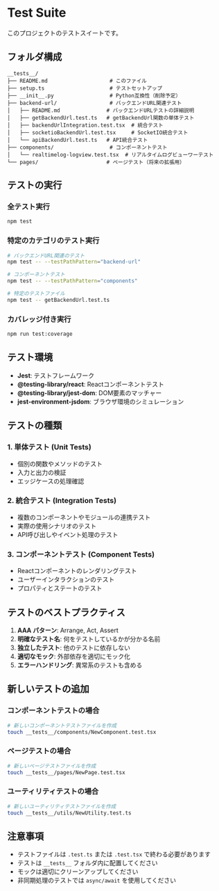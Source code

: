 # Test Suite

このプロジェクトのテストスイートです。

## フォルダ構成

```
__tests__/
├── README.md                    # このファイル
├── setup.ts                     # テストセットアップ
├── __init__.py                  # Python互換性（削除予定）
├── backend-url/                 # バックエンドURL関連テスト
│   ├── README.md               # バックエンドURLテストの詳細説明
│   ├── getBackendUrl.test.ts   # getBackendUrl関数の単体テスト
│   ├── backendUrlIntegration.test.tsx  # 統合テスト
│   ├── socketioBackendUrl.test.tsx     # SocketIO統合テスト
│   └── apiBackendUrl.test.ts   # API統合テスト
├── components/                  # コンポーネントテスト
│   └── realtimelog-logview.test.tsx  # リアルタイムログビューワーテスト
└── pages/                      # ページテスト（将来の拡張用）
```

## テストの実行

### 全テスト実行
```bash
npm test
```

### 特定のカテゴリのテスト実行
```bash
# バックエンドURL関連のテスト
npm test -- --testPathPattern="backend-url"

# コンポーネントテスト
npm test -- --testPathPattern="components"

# 特定のテストファイル
npm test -- getBackendUrl.test.ts
```

### カバレッジ付き実行
```bash
npm run test:coverage
```

## テスト環境

- **Jest**: テストフレームワーク
- **@testing-library/react**: Reactコンポーネントテスト
- **@testing-library/jest-dom**: DOM要素のマッチャー
- **jest-environment-jsdom**: ブラウザ環境のシミュレーション

## テストの種類

### 1. 単体テスト (Unit Tests)
- 個別の関数やメソッドのテスト
- 入力と出力の検証
- エッジケースの処理確認

### 2. 統合テスト (Integration Tests)
- 複数のコンポーネントやモジュールの連携テスト
- 実際の使用シナリオのテスト
- API呼び出しやイベント処理のテスト

### 3. コンポーネントテスト (Component Tests)
- Reactコンポーネントのレンダリングテスト
- ユーザーインタラクションのテスト
- プロパティとステートのテスト

## テストのベストプラクティス

1. **AAA パターン**: Arrange, Act, Assert
2. **明確なテスト名**: 何をテストしているかが分かる名前
3. **独立したテスト**: 他のテストに依存しない
4. **適切なモック**: 外部依存を適切にモック化
5. **エラーハンドリング**: 異常系のテストも含める

## 新しいテストの追加

### コンポーネントテストの場合
```bash
# 新しいコンポーネントテストファイルを作成
touch __tests__/components/NewComponent.test.tsx
```

### ページテストの場合
```bash
# 新しいページテストファイルを作成
touch __tests__/pages/NewPage.test.tsx
```

### ユーティリティテストの場合
```bash
# 新しいユーティリティテストファイルを作成
touch __tests__/utils/NewUtility.test.ts
```

## 注意事項

- テストファイルは `.test.ts` または `.test.tsx` で終わる必要があります
- テストは `__tests__` フォルダ内に配置してください
- モックは適切にクリーンアップしてください
- 非同期処理のテストでは `async/await` を使用してください



